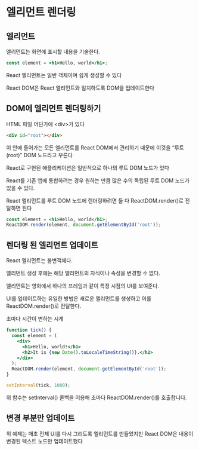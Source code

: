 # 엘리먼트 렌더링

## 엘리먼트

엘리먼트는 화면에 표시할 내용을 기술한다.

```jsx
const element = <h1>Hello, world</h1>;
```

React 엘리먼트는 일반 객체이며 쉽게 생성할 수 있다

React DOM은 React 엘리먼트와 일치하도록 DOM을 업데이트한다

## DOM에 엘리먼트 렌더링하기

HTML 파일 어딘가에 \<div>가 있다

```html
<div id="root"></div>
```

이 안에 들어가는 모든 엘리먼트를 React DOM에서 관리하기 때문에 이것을 “루트(root)” DOM 노드라고 부른다

React로 구현된 애플리케이션은 일반적으로 하나의 루트 DOM 노드가 있다

React를 기존 앱에 통합하려는 경우 원하는 만큼 많은 수의 독립된 루트 DOM 노드가 있을 수 있다.

React 엘리먼트를 루트 DOM 노드에 렌더링하려면 둘 다 ReactDOM.render()로 전달하면 된다

```jsx
const element = <h1>Hello, world</h1>;
ReactDOM.render(element, document.getElementById('root'));
```

## 렌더링 된 엘리먼트 업데이트

React 엘리먼트는 불변객체다.

엘리먼트 생성 후에는 해당 엘리먼트의 자식이나 속성을 변경할 수 없다.

엘리먼트는 영화에서 하나의 프레임과 같이 특정 시점의 UI를 보여준다.

UI를 업데이트하는 유일한 방법은 새로운 엘리먼트를 생성하고 이를 ReactDOM.render()로 전달한다.

초마다 시간이 변하는 시계

```jsx
function tick() {
  const element = (
    <div>
      <h1>Hello, world!</h1>
      <h2>It is {new Date().toLocaleTimeString()}.</h2>
    </div>
  );
  ReactDOM.render(element, document.getElementById('root'));
}

setInterval(tick, 1000);
```

위 함수는 setInterval() 콜백을 이용해 초마다 ReactDOM.render()를 호출합니다.

## 변경 부분만 업데이트

위 예제는 매초 전체 UI를 다시 그리도록 엘리먼트를 만들었지만 React DOM은 내용이 변경된 텍스트 노드만 업데이트했다
